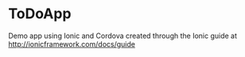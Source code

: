 # ToDoApp
Demo app using Ionic and Cordova created through the Ionic guide at http://ionicframework.com/docs/guide
